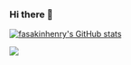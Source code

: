 ### Hi there 👋

<!--
**be-great/be-great** is a ✨ _special_ ✨ repository because its `README.md` (this file) appears on your GitHub profile.

Here are some ideas to get you started:

- 🔭 I’m currently working on ...
- 🌱 I’m currently learning ...
- 👯 I’m looking to collaborate on ...
- 🤔 I’m looking for help with ...
- 💬 Ask me about ...
- 📫 How to reach me: ...
- 😄 Pronouns: ...
- ⚡ Fun fact: ...
-->

<a href="http://www.github.com/fasakinhenry"><img src="https://github-readme-stats.vercel.app/api?username=be-great&show_icons=true&hide=&count_private=true&title_color=ffffff&text_color=ffffff&icon_color=3382ed&bg_color=22272e&hide_border=true&show_icons=true" alt="fasakinhenry's GitHub stats" /></a>

<a href="http://www.github.com/be-great"><img src="https://github-readme-streak-stats.herokuapp.com/?user=be-great&stroke=ffffff&background=22272e&ring=ffffff&fire=ffffff&currStreakNum=ffffff&currStreakLabel=ffffff&sideNums=ffffff&sideLabels=ffffff&dates=ffffff&hide_border=true" /></a>
